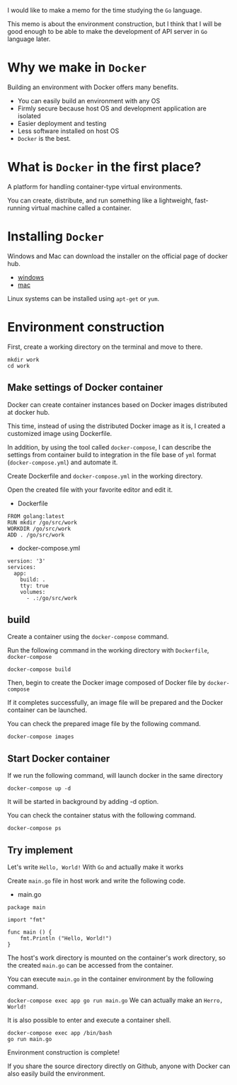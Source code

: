 I would like to make a memo for the time studying the `Go` language.

This memo is about the environment construction, but I think that I will be good enough to be able to make the development of API server in `Go` language later.

# Why we make in `Docker`
Building an environment with Docker offers many benefits.

* You can easily build an environment with any OS
* Firmly secure because host OS and development application are isolated
* Easier deployment and testing
* Less software installed on host OS
* `Docker` is the best.

# What is `Docker` in the first place?
A platform for handling container-type virtual environments.

You can create, distribute, and run something like a lightweight, fast-running virtual machine called a container.

# Installing `Docker`
Windows and Mac can download the installer on the official page of docker hub.

* [windows](https://hub.docker.com/editions/community/docker-ce-desktop-windows)
* [mac](https://hub.docker.com/editions/community/docker-ce-desktop-mac)

Linux systems can be installed using `apt-get` or `yum`.

# Environment construction
First, create a working directory on the terminal and move to there.
```
mkdir work
cd work
```

## Make settings of Docker container
Docker can create container instances based on Docker images distributed at docker hub.

This time, instead of using the distributed Docker image as it is, I created a customized image using Dockerfile.

In addition, by using the tool called `docker-compose`, I can describe the settings from container build to integration in the file base of `yml` format (`docker-compose.yml`) and automate it.

Create Dockerfile and `docker-compose.yml` in the working directory.

Open the created file with your favorite editor and edit it.

* Dockerfile
```
FROM golang:latest
RUN mkdir /go/src/work
WORKDIR /go/src/work
ADD . /go/src/work
```

* docker-compose.yml
```
version: '3' 
services:
  app: 
    build: . 
    tty: true 
    volumes:
      - .:/go/src/work 
```

## build
Create a container using the `docker-compose` command.

Run the following command in the working directory with `Dockerfile`, `docker-compose`

`docker-compose build`

Then, begin to create the Docker image composed of Docker file by `docker-compose`

If it completes successfully, an image file will be prepared and the Docker container can be launched.

You can check the prepared image file by the following command.

`docker-compose images`

## Start Docker container

If we run the following command, will launch docker in the same directory

`docker-compose up -d`

It will be started in background by adding -d option.

You can check the container status with the following command.

`docker-compose ps`

## Try implement
Let's write `Hello, World!` With `Go` and actually make it works

Create `main.go` file in host work and write the following code.

* main.go
```
package main

import "fmt"

func main () {
    fmt.Println ("Hello, World!")
}
```
The host's work directory is mounted on the container's work directory, so the created `main.go` can be accessed from the container.

You can execute `main.go` in the container environment by the following command.

`docker-compose exec app go run main.go`
We can actually make an `Herro, World!`

It is also possible to enter and execute a container shell.

```
docker-compose exec app /bin/bash
go run main.go
```
Environment construction is complete!

If you share the source directory directly on Github, anyone with Docker can also easily build the environment.